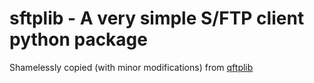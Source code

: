 sftplib - A **very** simple S/FTP client python package
=======================================================

Shamelessly copied (with minor modifications) from [qftplib](https://github.com/lfbos/qftplib)

